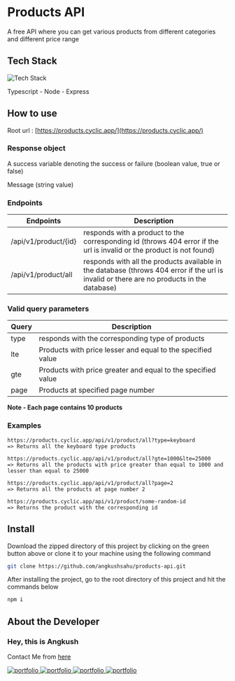 # Products API

A free API where you can get various products from different categories and different price range

## Tech Stack

![Tech Stack](https://skillicons.dev/icons?i=ts,nodejs,express&theme=dark)

Typescript - Node - Express

## How to use

Root url : [https://products.cyclic.app/](https://products.cyclic.app/)

### Response object

A success variable denoting the success or failure (boolean value, true or false)

Message (string value)

### Endpoints

| Endpoints | Description |
| - | - |
| /api/v1/product/{id} | responds with a product to the corresponding id (throws 404 error if the url is invalid or the product is not found)  |
| /api/v1/product/all  | responds with all the products available in the database (throws 404 error if the url is invalid or there are no products in the database) |

### Valid query parameters

| Query | Description |
| - | - |
| type | responds with the corresponding type of products |
| lte | Products with price lesser and equal to the specified value |
| gte | Products with price greater and equal to the specified value |
| page | Products at specified page number |

**Note - Each page contains 10 products**

### Examples

```code
https://products.cyclic.app/api/v1/product/all?type=keyboard
=> Returns all the keyboard type products

https://products.cyclic.app/api/v1/product/all?gte=1000&lte=25000
=> Returns all the products with price greater than equal to 1000 and lesser than equal to 25000

https://products.cyclic.app/api/v1/product/all?page=2
=> Returns all the products at page number 2

https://products.cyclic.app/api/v1/product/some-random-id
=> Returns the product with the corresponding id
```

## Install

Download the zipped directory of this project by clicking on the green button above or clone it to your machine using the following command

```bash
git clone https://github.com/angkushsahu/products-api.git
```

After installing the project, go to the root directory of this project and hit the commands below

```bash
npm i
```

## About the Developer

### Hey, this is Angkush

Contact Me from [here](https://angkush.vercel.app/contact)

<a href="https://angkush.vercel.app/" rel="noopener noreferrer" target="_blank">
  <img src="https://img.shields.io/badge/my_portfolio-teal?style=for-the-badge&logo=ko-fi&logoColor=white" alt="portfolio" />
</a>

<a href="https://linkedin.com/in/angkush-sahu-0409311bb" rel="noopener noreferrer" target="_blank">
  <img src="https://img.shields.io/badge/linkedin-0A66C2?style=for-the-badge&logo=linkedin&logoColor=white" alt="portfolio" />
</a>

<a href="https://angkush.vercel.app/contact" rel="noopener noreferrer" target="_blank">
  <img src="https://img.shields.io/badge/Mail-red?style=for-the-badge&logo=gmail&logoColor=white" alt="portfolio" />
</a>

<a href="https://github.com/angkushsahu" rel="noopener noreferrer" target="_blank">
  <img src="https://img.shields.io/badge/Github-gray?style=for-the-badge&logo=github&logoColor=white" alt="portfolio" />
</a>
